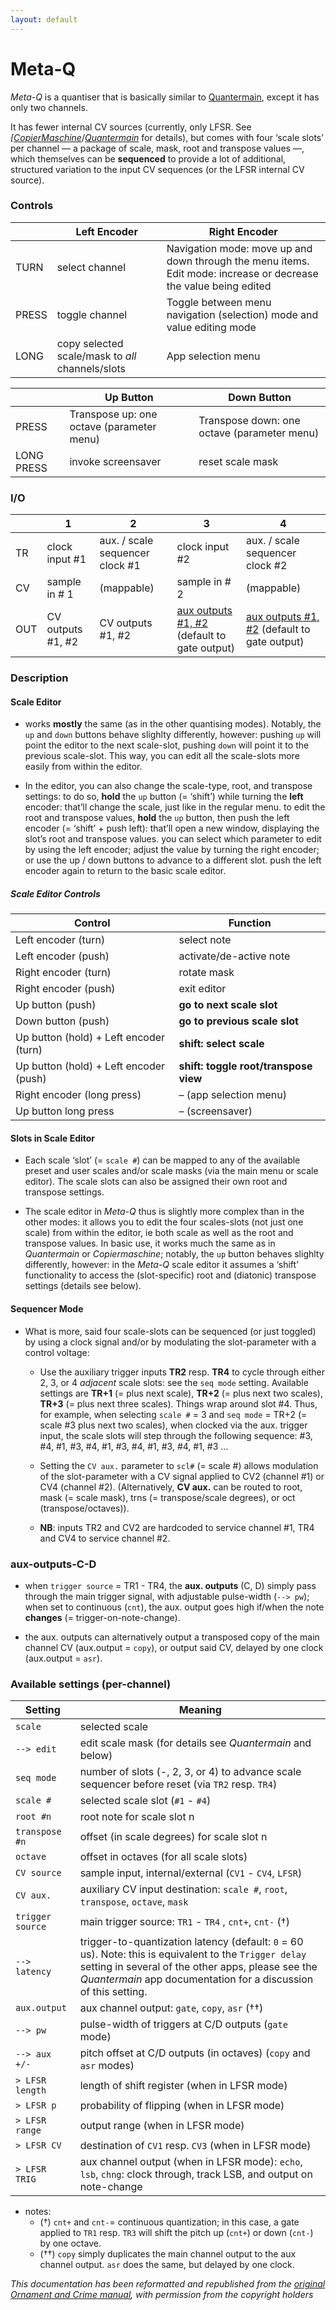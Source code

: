 ```yaml
---
layout: default
---
```

# Meta-Q

_Meta-Q_ is a quantiser that is basically similar to [Quantermain](Quantermain), except it has only two channels.

It has fewer internal CV sources (currently, only LFSR. See _[[CopierMaschine](CopierMaschine)_/_[Quantermain](Quantermain)_ for details), but comes with four ‘scale slots’ per channel — a package of scale, mask, root and transpose values —, which themselves can be **sequenced** to provide a lot of additional, structured variation to the input CV sequences (or the LFSR internal CV source).

### Controls

|       | Left Encoder                                     | Right Encoder                                                                                                    |
| ----- | ------------------------------------------------ | ---------------------------------------------------------------------------------------------------------------- |
| TURN  | select channel                                   | Navigation mode: move up and down through the menu items. Edit mode: increase or decrease the value being edited |
| PRESS | toggle channel                                   | Toggle between menu navigation (selection) mode and value editing mode                                           |
| LONG  | copy selected scale/mask to _all_ channels/slots | App selection menu                                                                                               |

|            | Up Button                                 | Down Button                                 |
| ---------- | ----------------------------------------- | ------------------------------------------- |
| PRESS      | Transpose up: one octave (parameter menu) | Transpose down: one octave (parameter menu) |
| LONG PRESS | invoke screensaver                        | reset scale mask                            |

### I/O

|     | 1                 | 2                               | 3                                                                                              | 4                                                                                              |
| --- | ----------------- | ------------------------------- | ---------------------------------------------------------------------------------------------- | ---------------------------------------------------------------------------------------------- |
| TR  | clock input #1    | aux. / scale sequencer clock #1 | clock input #2                                                                                 | aux. / scale sequencer clock #2                                                                |
| CV  | sample in # 1     | (mappable)                      | sample in # 2                                                                                  | (mappable)                                                                                     |
| OUT | CV outputs #1, #2 | CV outputs #1, #2               | [aux outputs #1, #2](Meta-Q#aux-outputs-C-D) (default to gate output) | [aux outputs #1, #2](Meta-Q#aux-outputs-C-D) (default to gate output) |


### Description
#### Scale Editor
- works **mostly** the same (as in the other quantising modes). Notably, the `up` and `down` buttons behave slighlty differently, however: pushing `up` will point the editor to the next scale-slot, pushing `down` will point it to the previous scale-slot. This way, you can edit all the scale-slots more easily from within the editor.
    
- In the editor, you can also change the scale-type, root, and transpose settings: to do so, **hold** the `up` button (= ‘shift’) while turning the **left** encoder: that’ll change the scale, just like in the regular menu. to edit the root and transpose values, **hold** the `up` button, then push the left encoder (= ‘shift’ + push left): that’ll open a new window, displaying the slot’s root and transpose values. you can select which parameter to edit by using the left encoder; adjust the value by turning the right encoder; or use the up / down buttons to advance to a different slot. push the left encoder again to return to the basic scale editor.
##### Scale Editor Controls

| Control                                | Function                              |
| -------------------------------------- | ------------------------------------- |
| Left encoder (turn)                    | select note                           |
| Left encoder (push)                    | activate/de-active note               |
| Right encoder (turn)                   | rotate mask                           |
| Right encoder (push)                   | exit editor                           |
| Up button (push)                       | **go to next scale slot**             |
| Down button (push)                     | **go to previous scale slot**         |
| Up button (hold) + Left encoder (turn) | **shift: select scale**               |
| Up button (hold) + Left encoder (push) | **shift: toggle root/transpose view** |
| Right encoder (long press)             | – (app selection menu)                |
| Up button long press                   | – (screensaver)                       |

#### Slots in Scale Editor
- Each scale ‘slot’ (= `scale #`) can be mapped to any of the available preset and user scales and/or scale masks (via the main menu or scale editor). The scale slots can also be assigned their own root and transpose settings.
    
- The scale editor in _Meta-Q_ thus is slightly more complex than in the other modes: it allows you to edit the four scales-slots (not just one scale) from within the editor, ie both scale as well as the root and transpose values. In basic use, it works much the same as in _Quantermain_ or _Copiermaschine_; notably, the `up` button behaves slighlty differently, however: in the _Meta-Q_ scale editor it assumes a ‘shift’ functionality to access the (slot-specific) root and (diatonic) transpose settings (details see below).

#### Sequencer Mode
- What is more, said four scale-slots can be sequenced (or just toggled) by using a clock signal and/or by modulating the slot-parameter with a control voltage:
    
    - Use the auxiliary trigger inputs **TR2** resp. **TR4** to cycle through either 2, 3, or 4 _adjacent_ scale slots: see the `seq mode` setting. Available settings are **TR+1** (= plus next scale), **TR+2** (= plus next two scales), **TR+3** (= plus next three scales). Things wrap around slot #4. Thus, for example, when selecting `scale #` = 3 and `seq mode` = TR+2 (= scale #3 plus next two scales), when clocked via the aux. trigger input, the scale slots will step through the following sequence: #3, #4, #1, #3, #4, #1, #3, #4, #1, #3, #4, #1, #3 …
        
    - Setting the `CV aux.` parameter to `scl#` (= scale #) allows modulation of the slot-parameter with a CV signal applied to CV2 (channel #1) or CV4 (channel #2). (Alternatively, **CV aux.** can be routed to root, mask (= scale mask), trns (= transpose/scale degrees), or oct (transpose/octaves)).
        
    - **NB**: inputs TR2 and CV2 are hardcoded to service channel #1, TR4 and CV4 to service channel #2.
### aux-outputs-C-D

- when `trigger source` = TR1 - TR4, the **aux. outputs** (C, D) simply pass through the main trigger signal, with adjustable pulse-width (`--> pw`); when set to continuous (`cnt`), the aux. output goes high if/when the note **changes** (= trigger-on-note-change).
    
- the aux. outputs can alternatively output a transposed copy of the main channel CV (aux.output = `copy`), or output said CV, delayed by one clock (aux.output = `asr`).
    

### Available settings (per-channel)

| Setting          | Meaning                                                                                                                                                                                                                        |
| ---------------- | ------------------------------------------------------------------------------------------------------------------------------------------------------------------------------------------------------------------------------ |
| `scale`          | selected scale                                                                                                                                                                                                                 |
| `--> edit`       | edit scale mask (for details see _Quantermain_ and below)                                                                                                                                                                      |
| `seq mode`       | number of slots (-, 2, 3, or 4) to advance scale sequencer before reset (via `TR2` resp. `TR4`)                                                                                                                                |
| `scale #`        | selected scale slot (`#1` - `#4`)                                                                                                                                                                                              |
| `root #n`        | root note for scale slot n                                                                                                                                                                                                     |
| `transpose #n`   | offset (in scale degrees) for scale slot n                                                                                                                                                                                     |
| `octave`         | offset in octaves (for all scale slots)                                                                                                                                                                                        |
| `CV source`      | sample input, internal/external (`CV1` - `CV4`, `LFSR`)                                                                                                                                                                        |
| `CV aux.`        | auxiliary CV input destination: `scale #`, `root`, `transpose`, `octave`, `mask`                                                                                                                                               |
| `trigger source` | main trigger source: `TR1` - `TR4` , `cnt+`, `cnt-` (†)                                                                                                                                                                        |
| `--> latency`    | trigger-to-quantization latency (default: `0` = 60 us). Note: this is equivalent to the `Trigger delay` setting in several of the other apps, please see the _Quantermain_ app documentation for a discussion of this setting. |
| `aux.output`     | aux channel output: `gate`, `copy`, `asr` (††)                                                                                                                                                                                 |
| `--> pw`         | pulse-width of triggers at C/D outputs (`gate` mode)                                                                                                                                                                           |
| `--> aux +/-`    | pitch offset at C/D outputs (in octaves) (`copy` and `asr` modes)                                                                                                                                                              |
| `> LFSR length`  | length of shift register (when in LFSR mode)                                                                                                                                                                                   |
| `> LFSR p`       | probability of flipping (when in LFSR mode)                                                                                                                                                                                    |
| `> LFSR range`   | output range (when in LFSR mode)                                                                                                                                                                                               |
| `> LFSR CV`      | destination of `CV1` resp. `CV3` (when in LFSR mode)                                                                                                                                                                           |
| `> LFSR TRIG`    | aux channel output (when in LFSR mode): `echo`, `lsb`, `chng`: clock through, track LSB, and output on note-change                                                                                                             |


- notes:
    - (†) `cnt+` and `cnt-`= continuous quantization; in this case, a gate applied to `TR1` resp. `TR3` will shift the pitch up (`cnt+`) or down (`cnt-`) by one octave.
    - (††) `copy` simply duplicates the main channel output to the aux channel output. `asr` does the same, but delayed by one clock.

*This documentation has been reformatted and republished from the [original Ornament and Crime manual](https://ornament-and-cri.me/user-manual-v1_3/), with permission from the copyright holders* 
